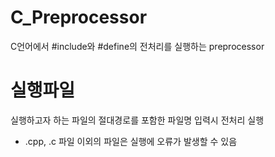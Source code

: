 # C_Preprocessor
C언어에서 #include와 #define의 전처리를 실행하는 preprocessor

# 실행파일
실행하고자 하는 파일의 절대경로를 포함한 파일명 입력시 전처리 실행
* .cpp, .c 파일 이외의 파일은 실행에 오류가 발생할 수 있음
